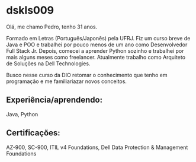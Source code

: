 # dskls009
Olá, me chamo Pedro, tenho 31 anos.

Formado em Letras (Português/Japonês) pela UFRJ. Fiz um curso breve de Java e POO e trabalhei por pouco menos de um ano como Desenvolvedor Full Stack Jr. Depois, comecei a aprender Python sozinho e trabalhei por mais alguns meses como freelancer. Atualmente trabalho como Arquiteto de Soluções na Dell Technologies.

Busco nesse curso da DIO retomar o conhecimento que tenho em programação e me familiariazar novos conceitos.

## Experiência/aprendendo:
Java, Python

## Certificações:

AZ-900, SC-900, ITIL v4 Foundations, Dell Data Protection & Management Foundations
